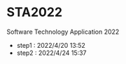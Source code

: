 # STA2022
Software Technology Application 2022
- step1 : 2022/4/20 13:52
- step2 : 2022/4/24 15:37 
